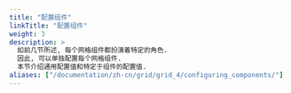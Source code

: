```yaml
---
title: "配置组件"
linkTitle: "配置组件"
weight: 3
description: >
  如前几节所述, 每个网格组件都扮演着特定的角色.
  因此, 可以单独配置每个网格组件.
  本节介绍通用配置值和特定于组件的配置值.
aliases: ["/documentation/zh-cn/grid/grid_4/configuring_components/"]
---
```


